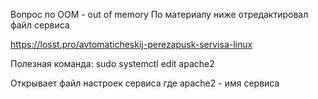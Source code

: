 
Вопрос по OOM - out of memory
По материалу ниже отредактировал файл сервиса

https://losst.pro/avtomaticheskij-perezapusk-servisa-linux

Полезная команда:
sudo systemctl edit apache2

Открывает файл настроек сервиса
где apache2 - имя сервиса